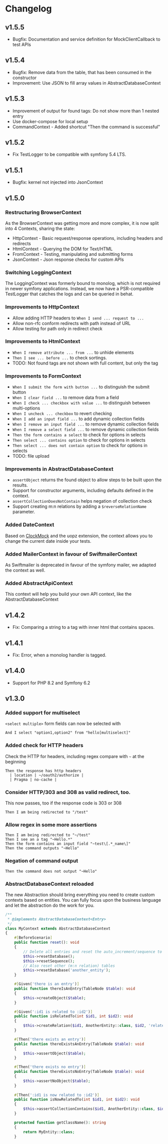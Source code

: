 # Changelog

## v1.5.5
* Bugfix: Documentation and service definition for MockClientCallback to test APIs

## v1.5.4
* Bugfix: Remove data from the table, that has been consumed in the constructor
* Improvement: Use JSON to fill array values in AbstractDatabaseContext

## v1.5.3
* Improvement of output for found tags: Do not show more than 1 nested entry
* Use docker-compose for local setup
* CommandContext - Added shortcut "Then the command is successful"

## v1.5.2
* Fix TestLogger to be compatible with symfony 5.4 LTS.

## v1.5.1
* Bugfix: kernel not injected into JsonContext

## v1.5.0

### Restructuring BrowserContext
As the BrowserContext was getting more and more complex, it is now split into 4 Contexts, sharing the state:
* HttpContext - Basic request/response operations, including headers and redirects
* HtmlContext - Querying the DOM for Text/HTML
* FromContext - Testing, manipulating and submitting forms
* JsonContext - Json response checks for custom APIs

### Switching LoggingContext
The LoggingContext was formerly bound to monolog, which is not required in newer symfony applications.
Instead, we now have a PSR-compatible TestLogger that catches the logs and can be queried in behat.

### Improvements to HttpContext
* Allow adding HTTP headers to `When I send ... request to ...`
* Allow non-rfc conform redirects with path instead of URL
* Allow testing for path only in redirect check

### Improvements to HtmlContext
* `When I remove attribute ... from ...` to unhide elements
* `Then I see ... before ...` to check sortings.
* TODO: Not found tags are not shown with full content, but only the tag

### Improvements to FormContext
* `When I submit the form with button ...` to distinguish the submit button
* `When I clear field ...` to remove data from a field
* `When I check ... checkbox with value ...` to distinguish between multi-options
* `When I uncheck ... checkbox` to revert checking
* `When I add an input field ...` to add dynamic collection fields 
* `When I remove an input field ...` to remove dynamic collection fields 
* `When I remove a select field ...` to remove dynamic collection fields
* `Then the form contains a select` to check for options in selects
* `Then select ... contains option` to check for options in selects
* `Then select ... does not contain option` to check for options in selects
* TODO: file upload

### Improvements in AbstractDatabaseContext
* `assertObject` returns the found object to allow steps to be built upon the results.
* Support for constructor arguments, including defaults defined in the context.
* `assertCollectionDoesNotContain` helps negation of collection check
* Support creating m:n relations by adding a `$reverseRelationName` parameter.

### Added DateContext
Based on [ClockMock](https://packagist.org/packages/slope-it/clock-mock) and the uopz extension, the context allows you to change the current date inside your tests.

### Added MailerContext in favour of SwiftmailerContext
As Swiftmailer is deprecated in favour of the symfony mailer, we adapted the context as well.

### Added AbstractApiContext
This context will help you build your own API context, like the AbstractDatabaseContext

## v1.4.2

* Fix: Comparing a string to a tag with inner html that contains spaces.

## v1.4.1

* Fix: Error, when a monolog handler is tagged.

## v1.4.0

* Support for PHP 8.2 and Symfony 6.2

## v1.3.0
### Added support for multiselect
`<select multiple>` form fields can now be selected with
```gherkin
And I select "option1,option2" from "hello[multiselect]"
```

### Added check for HTTP headers 
Check the HTTP for headers, including regex compare with `~` at the beginning
```gherkin
Then the response has http headers
  | location | ~/oauth2/authorize |
  | Pragma | no-cache |
```

### Consider HTTP/303 and 308 as valid redirect, too.
This now passes, too if the response code is 303 or 308  
```gherkin
Then I am being redirected to "/test"
```

### Allow regex in some more assertions
```gherkin
Then I am being redirected to "~/test"
Then I see an a tag "~Hello.*"
Then the form contains an input field "~test\[.*_name\]"
Then the command outputs "~Hello"
```

### Negation of command output
```gherkin
Then the command does not output "~Hello"
```

### AbstractDatabaseContext reloaded
The new Abstraction should bring everything you need to create custom contexts based on entities.
You can fully focus upon the business language and let the abstraction do the work for you.
```php
/**
 * @implements AbstractDatabaseContext<Entry>
 */
class MyContext extends AbstractDatabaseContext
{
    #[BeforeScenario]
    public function reset(): void
    {
        // Delete all entries and reset the auto_increment/sequence to 0
        $this->resetDatabase();
        $this->resetSequence();
        // Also reset other (m:n relation) tables
        $this->resetDatabase('another_entity');
    }

    #[Given('there is an entry')]
    public function thereIsAnEntry(TableNode $table): void
    {
        $this->createObject($table);
    }

    #[Given(':id1 is related to :id2')]
    public function isRelatedTo(int $id1, int $id2): void
    {
        $this->createRelation($id1, AnotherEntity::class, $id2, 'relatedTo');
    }

    #[Then('there exists an entry')]
    public function thereExistsAnEntry(TableNode $table): void
    {
        $this->assertObject($table);
    }

    #[Then('there exists no entry')]
    public function thereExistsNoEntry(TableNode $table): void
    {
        $this->assertNoObject($table);
    }
    
    #[Then(':id1 is now related to :id2')]
    public function isNowRelatedTo(int $id1, int $id2): void
    {
        $this->assertCollectionContains($id1, AnotherEntity::class, $id2, 'relatedTo');
    }

    protected function getClassName(): string
    {
        return MyEntity::class;
    }
```

